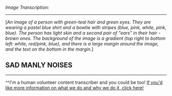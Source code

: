 *Image Transcription:*

---

[*An image of a person with green-teal hair and green eyes. They are wearing a pastel blue shirt and a bowtie with stripes (blue, pink, white, pink, blue). The person has light skin and a second pair of "ears" in their hair - brown ones. The background of the image is a gradient (top right to bottom left: white, red/pink, blue), and there is a large margin around the image, and the text on the bottom in the margin.*]

## SAD MANLY NOISES

---

^^I'm&#32;a&#32;human&#32;volunteer&#32;content&#32;transcriber&#32;and&#32;you&#32;could&#32;be&#32;too!&#32;[If&#32;you'd&#32;like&#32;more&#32;information&#32;on&#32;what&#32;we&#32;do&#32;and&#32;why&#32;we&#32;do&#32;it,&#32;click&#32;here!](https://www.reddit.com/r/TranscribersOfReddit/wiki/index)

